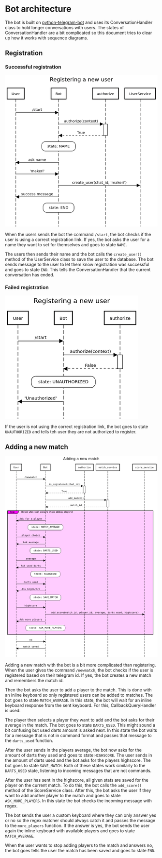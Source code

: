 # Bot architecture

The bot is built on [python-telegram-bot](https://github.com/python-telegram-bot/python-telegram-bot) and uses its ConversationHandler class to hold longer conversations with users. The states of ConversationHandler are a bit complicated so this document tries to clear up how it works with sequence diagrams.

## Registration

### Successful registration

![registrationsuccess](./images/registrationsuccess.png)

When the users sends the bot the command `/start`, the bot checks if the user is using a correct registration link. If yes, the bot asks the user for a name they want to set for themselves and goes to state `NAME`.

The users then sends their name and the bot calls the `create_user()` method of the UserService class to save the user to the database. The bot sends message to the user to let them know registration was successful and goes to state `END`. This tells the ConversationHandler that the current conversation has ended.

### Failed registration

![registrationfailure](./images/registrationfailure.png)

If the user is not using the correct registration link, the bot goes to state `UNAUTHORIZED` and tells teh user they are not authorized to register.

## Adding a new match

![newmatch](./images/newmatch.png)

Adding a new match with the bot is a bit more complicated than registering. When the user gives the command `/newmatch`, the bot checks if the user is registered based on their telegram id. If yes, the bot creates a new match and remembers the match id.

Then the bot asks the user to add a player to the match. This is done with an inline keyboard so only registered users can be added to matches. The bot goes to state `MATCH_AVERAGE`. In this state, the bot will wait for an inline keyboard response from the sent keyboard. For this, CallbackQueryHandler is used.

The player then selects a player they want to add and the bot asks for their average in the match. The bot goes to state `DARTS_USED`. This might sound a bit confusing but used darts amount is asked next. In this state the bot waits for a message that is not in command format and passes that message to the `darts_used` function.

After the user sends in the players average, the bot now asks for the amount of darts they used and goes to state `HIGHSCORE`. The user sends in the amount of darts used and the bot asks for the players highscore. The bot goes to state `SAVE_MATCH`. Both of these states work similarly to the `DARTS_USED` state, listening to incoming messages that are not commands.

After the user has sent in the highscore, all given stats are saved for the player on the current match. To do this, the bot calls the `add_score()` method of the ScoreService class. After this, the bot asks the user if they want to add another player to the match and goes to state `ASK_MORE_PLAYERS`. In this state the bot checks the incoming message with regex.

The bot sends the user a custom keyboard where they can only answer yes or no so the regex matcher should always catch it and passes the message to the `more_players` function. If the answer is yes, the bot sends the user again the inline keyboard with available players and goes to state `MATCH_AVERAGE`.

When the user wants to stop adding players to the match and answers no, the bot goes tells the user the match has been saved and goes to state `END`.
